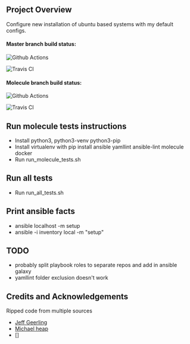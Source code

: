 ## Project Overview

Configure new installation of ubuntu based systems with my default configs.

#### Master branch build status:

![Github Actions](https://github.com/nikhileshxiii/ansible-config/workflows/CI/badge.svg?branch=master)

![Travis CI](https://travis-ci.org/nikhileshxiii/ansible-config.svg?branch=master)

#### Molecule branch build status:

![Github Actions](https://github.com/nikhileshxiii/ansible-config/workflows/CI/badge.svg?branch=molecule)

![Travis CI](https://travis-ci.org/nikhileshxiii/ansible-config.svg?branch=molecule)

## Run molecule tests instructions

- Install python3, python3-venv python3-pip
- Install virtualenv with pip install ansible yamllint ansible-lint molecule docker
- Run run_molecule_tests.sh

## Run all tests 
- Run run_all_tests.sh

## Print ansible facts

- ansible localhost -m setup
- ansible -i inventory local -m "setup"

## TODO
- probably split playbook roles to separate repos and add in ansible galaxy
- yamllint folder exclusion doesn't work

## Credits and Acknowledgements

Ripped code from multiple sources

- [Jeff Geerling](https://www.youtube.com/channel/UCR-DXc1voovS8nhAvccRZhg)
- [Michael heap](https://michaelheap.com/ansible-installing-google-chrome/)
- []